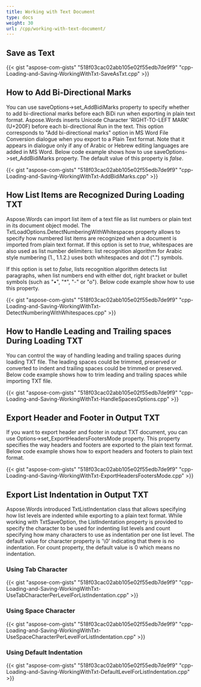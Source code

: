 ```yaml
---
title: Working with Text Document
type: docs
weight: 30
url: /cpp/working-with-text-document/
---
```


## **Save as Text**
{{< gist "aspose-com-gists" "518f03cac02abb105e02f55edb7de9f9" "cpp-Loading-and-Saving-WorkingWithTxt-SaveAsTxt.cpp" >}}
## **How to Add Bi-Directional Marks**
You can use saveOptions->set_AddBidiMarks property to specify whether to add bi-directional marks before each BiDi run when exporting in plain text format. Aspose.Words inserts Unicode Character 'RIGHT-TO-LEFT MARK' (U+200F) before each bi-directional Run in the text. This option corresponds to "Add bi-directional marks" option in MS Word File Conversion dialogue when you export to a Plain Text format. Note that it appears in dialogue only if any of Arabic or Hebrew editing languages are added in MS Word. Below code example shows how to use saveOptions->set_AddBidiMarks property. The default value of this property is *false*.

{{< gist "aspose-com-gists" "518f03cac02abb105e02f55edb7de9f9" "cpp-Loading-and-Saving-WorkingWithTxt-AddBidiMarks.cpp" >}}
## **How List Items are Recognized During Loading TXT**
Aspose.Words can import list item of a text file as list numbers or plain text in its document object model. The TxtLoadOptions.DetectNumberingWithWhitespaces property allows to specify how numbered list items are recognized when a document is imported from plain text format. If this option is set to *true*, whitespaces are also used as list number delimiters: list recognition algorithm for Arabic style numbering (1., 1.1.2.) uses both whitespaces and dot (".") symbols.

If this option is set to *false*, lists recognition algorithm detects list paragraphs, when list numbers end with either dot, right bracket or bullet symbols (such as "•", "*", "-" or "o"). Below code example show how to use this property. 

{{< gist "aspose-com-gists" "518f03cac02abb105e02f55edb7de9f9" "cpp-Loading-and-Saving-WorkingWithTxt-DetectNumberingWithWhitespaces.cpp" >}}
## **How to Handle Leading and Trailing spaces During Loading TXT**
You can control the way of handling leading and trailing spaces during loading TXT file. The leading spaces could be trimmed, preserved or converted to indent and trailing spaces could be trimmed or preserved. Below code example shows how to trim leading and trailing spaces while importing TXT file.

{{< gist "aspose-com-gists" "518f03cac02abb105e02f55edb7de9f9" "cpp-Loading-and-Saving-WorkingWithTxt-HandleSpacesOptions.cpp" >}}
## **Export Header and Footer in Output TXT**
If you want to export header and footer in output TXT document, you can use Options->set_ExportHeadersFootersMode property. This property specifies the way headers and footers are exported to the plain text format. Below code example shows how to export headers and footers to plain text format.

{{< gist "aspose-com-gists" "518f03cac02abb105e02f55edb7de9f9" "cpp-Loading-and-Saving-WorkingWithTxt-ExportHeadersFootersMode.cpp" >}}
## **Export List Indentation in Output TXT**
Aspose.Words introduced TxtListIndentation class that allows specifying how list levels are indented while exporting to a plain text format. While working with TxtSaveOption, the ListIndentation property is provided to specify the character to be used for indenting list levels and count specifying how many characters to use as indentation per one list level. The default value for character property is '\0' indicating that there is no indentation. For count property, the default value is 0 which means no indentation.
### **Using Tab Character**
{{< gist "aspose-com-gists" "518f03cac02abb105e02f55edb7de9f9" "cpp-Loading-and-Saving-WorkingWithTxt-UseTabCharacterPerLevelForListIndentation.cpp" >}}
### **Using Space Character**
{{< gist "aspose-com-gists" "518f03cac02abb105e02f55edb7de9f9" "cpp-Loading-and-Saving-WorkingWithTxt-UseSpaceCharacterPerLevelForListIndentation.cpp" >}}
### **Using Default Indentation**
{{< gist "aspose-com-gists" "518f03cac02abb105e02f55edb7de9f9" "cpp-Loading-and-Saving-WorkingWithTxt-DefaultLevelForListIndentation.cpp" >}}
